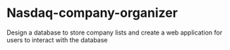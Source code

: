 # Nasdaq-company-organizer
Design a database to store company lists and create a web application for users to interact with the database
